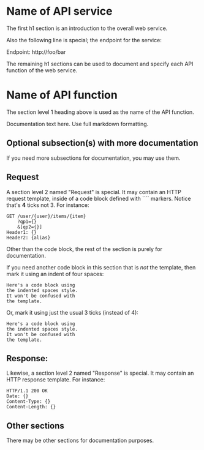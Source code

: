 # Name of API service

The first h1 section is an introduction to the overall web service.

Also the following line is special; the endpoint for the service:

Endpoint: http://foo/bar

The remaining h1 sections can be used to document and specify each API
function of the web service.

# Name of API function

The section level 1 heading above is used as the name of the API
function.

Documentation text here. Use full markdown formatting.

## Optional subsection(s) with more documentation

If you need more subsections for documentation, you may use them.

## Request

A section level 2 named "Request" is special. It may contain an
HTTP request template, inside of a code block defined with ````
markers. Notice that's **4** ticks not 3. For instance:

````
GET /user/{user}/items/{item}
    ?qp1={}
    &[qp2={}]
Header1: {}
Header2: {alias}
````

Other than the code block, the rest of the section is purely for
documentation.

If you need another code block in this section that is _not_ the
template, then mark it using an indent of four spaces:

    Here's a code block using
    the indented spaces style.
    It won't be confused with
    the template.

Or, mark it using just the usual 3 ticks (instead of 4):

```
Here's a code block using
the indented spaces style.
It won't be confused with
the template.
```

## Response:

Likewise, a section level 2 named "Response" is special. It may
contain an HTTP response template.  For instance:

````
HTTP/1.1 200 OK
Date: {}
Content-Type: {}
Content-Length: {}
````

## Other sections

There may be other sections for documentation purposes.
